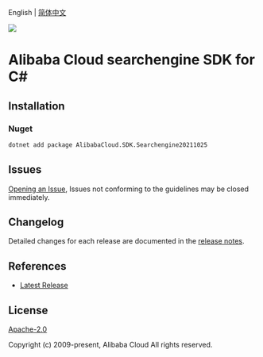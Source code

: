 English | [简体中文](README-CN.md)

![](https://aliyunsdk-pages.alicdn.com/icons/AlibabaCloud.svg)

# Alibaba Cloud searchengine SDK for C#

## Installation

### Nuget

```bash
dotnet add package AlibabaCloud.SDK.Searchengine20211025
```

## Issues

[Opening an Issue](https://github.com/aliyun/alibabacloud-csharp-sdk/issues/new), Issues not conforming to the guidelines may be closed immediately.

## Changelog

Detailed changes for each release are documented in the [release notes](./ChangeLog.md).

## References

* [Latest Release](https://github.com/aliyun/alibabacloud-csharp-sdk/)

## License

[Apache-2.0](http://www.apache.org/licenses/LICENSE-2.0)

Copyright (c) 2009-present, Alibaba Cloud All rights reserved.
